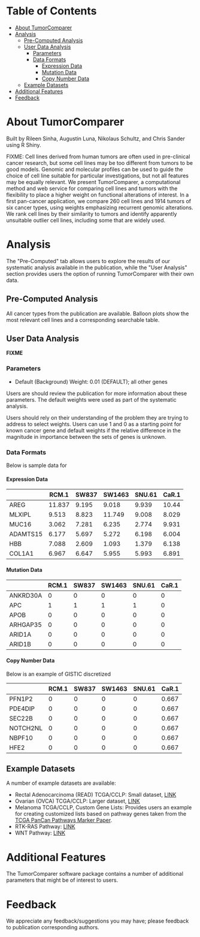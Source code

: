 # Table of Contents 

- [About TumorComparer](#about-tumorcomparer)
- [Analysis](#analysis)
  * [Pre-Computed Analysis](#pre-computed-analysis)
  * [User Data Analysis](#user-data-analysis)
    + [Parameters](#parameters)
    + [Data Formats](#data-formats)
      - [Expression Data](#expression-data)
      - [Mutation Data](#mutation-data)
      - [Copy Number Data](#copy-number-data)
  * [Example Datasets](#example-datasets)
- [Additional Features](#additional-features)
- [Feedback](#feedback)

# About TumorComparer
Built by Rileen Sinha, Augustin Luna, Nikolaus Schultz, and Chris Sander using R Shiny.

FIXME: Cell lines derived from human tumors are often used in pre-clinical cancer research, but some cell lines may be too different from tumors to be good models. Genomic and molecular profiles can be used to guide the choice of cell line suitable for particular investigations, but not all features may be equally relevant. We present TumorComparer, a computational method and web service for comparing cell lines and tumors with the flexibility to place a higher weight on functional alterations of interest. In a first pan-cancer application, we compare 260 cell lines and 1914 tumors of six cancer types, using weights emphasizing recurrent genomic alterations. We rank cell lines by their similarity to tumors and identify apparently unsuitable outlier cell lines, including some that are widely used.

# Analysis

The "Pre-Computed" tab allows users to explore the results of our systematic analysis available in the publication, while the "User Analysis" section provides users the option of running TumorComparer with their own data.

## Pre-Computed Analysis

All cancer types from the publication are available. Balloon plots show the most relevant cell lines and a corresponding searchable table.

## User Data Analysis

**FIXME**

### Parameters 

* Default (Background) Weight: 0.01 (DEFAULT); all other genes

Users are should review the publication for more information about these parameters. The default weights were used as part of the systematic analysis. 

Users should rely on their understanding of the problem they are trying to address to select weights. Users can use 1 and 0 as a starting point for known cancer gene and default weights if the relative difference in the magnitude in importance between the sets of genes is unknown.

### Data Formats 

Below is sample data for 

#### Expression Data

|  |RCM.1|SW837|SW1463|SNU.61|CaR.1|
|--------|-----|-----|------|------|-----|
|AREG    |11.837|9.195|9.018 |9.939 |10.44|
|MLXIPL  |9.513|8.823|11.749|9.008 |8.029|
|MUC16   |3.062|7.281|6.235 |2.774 |9.931|
|ADAMTS15|6.177|5.697|5.272 |6.198 |6.004|
|HBB     |7.088|2.609|1.093 |1.379 |6.138|
|COL1A1  |6.967|6.647|5.955 |5.993 |6.891|


#### Mutation Data

|  |RCM.1|SW837|SW1463|SNU.61|CaR.1|
|--------|-----|-----|------|------|-----|
|ANKRD30A|0    |0    |0     |0     |0    |
|APC     |1    |1    |1     |1     |0    |
|APOB    |0    |0    |0     |0     |0    |
|ARHGAP35|0    |0    |0     |0     |0    |
|ARID1A  |0    |0    |0     |0     |0    |
|ARID1B  |0    |0    |0     |0     |0    |


#### Copy Number Data

Below is an example of GISTIC discretized 

|  |RCM.1|SW837|SW1463|SNU.61|CaR.1|
|--------|-----|-----|------|------|-----|
|PFN1P2  |0    |0    |0     |0     |0.667|
|PDE4DIP |0    |0    |0     |0     |0.667|
|SEC22B  |0    |0    |0     |0     |0.667|
|NOTCH2NL|0    |0    |0     |0     |0.667|
|NBPF10  |0    |0    |0     |0     |0.667|
|HFE2    |0    |0    |0     |0     |0.667|

## Example Datasets 

A number of example datasets are available:

* Rectal Adenocarcinoma (READ) TCGA/CCLP: Small dataset, [LINK]()
* Ovarian (OVCA) TCGA/CCLP: Larger dataset, [LINK]()
* Melanoma TCGA/CCLP, Custom Gene Lists: Provides users an example for creating customized lists based on pathway genes taken from the [TCGA PanCan Pathways Marker Paper](https://pubmed.ncbi.nlm.nih.gov/29625050/).
 * RTK-RAS Pathway: [LINK]()
 * WNT Pathway: [LINK]()
 
# Additional Features 

The TumorComparer software package contains a number of additional parameters that might be of interest to users. 

# Feedback
We appreciate any feedback/suggestions you may have; please feedback to publication corresponding authors.
